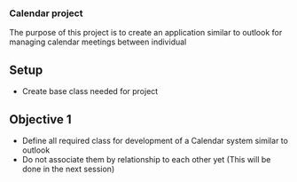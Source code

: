 ### Calendar project

The purpose of this project is to create an application similar to outlook for managing calendar meetings between individual

## Setup

- Create base class needed for project

## Objective 1

- Define all required class for development of a Calendar system similar to outlook
- Do not associate them by relationship to each other yet (This will be done in the next session)

